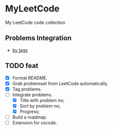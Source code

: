 # MyLeetCode
My LeetCode code collection

## Problems Integration

- [by tags](https://github.com/BjChacha/MyLeetCode/blob/main/Summary_by_tags.md)

## TODO feat

- [x] Format README.
- [x] Grab problemset from LeetCode automatically.
- [x] Tag problems.
- [ ] Integrate problems.
  - [x] Title with problem no;
  - [x] Sort by problem no;
  - [x] Progress;
- [ ] Build a roadmap.
- [ ] Extension for vscode. 
